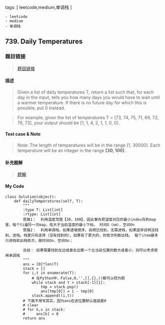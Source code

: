 tags: [ leetcode,medium,单调栈 ]

	- leetcode
	- medium
	- 单调栈

## 739. Daily Temperatures
### 题目链接
> [题目链接](https://leetcode-cn.com/problems/daily-temperatures/)

#### 描述
> Given a list of daily temperatures T, return a list such that, for each day in the input, tells you how many days you would have to wait until a warmer temperature. If there is no future day for which this is possible, put 0 instead.

> For example, given the list of temperatures T = [73, 74, 75, 71, 69, 72, 76, 73], your output should be [1, 1, 4, 2, 1, 1, 0, 0].


#### Test case & Note
> Note: The length of temperatures will be in the range [1, 30000]. Each temperature will be an integer in the range **[30, 100]** .

#### 补充题解
> [题解](https://leetcode-cn.com/problems/daily-temperatures/solution/mei-ri-wen-du-by-leetcode-solution/)

#### My Code
``` 
class Solution(object):
    def dailyTemperatures(self, T):
        """
        :type T: List[int]
        :rtype: List[int]
        思路1：  利用温度范围【30，100】，因此事先把温度对应的最小index存到map里，每个ti遍历一次map，找大于当前温度的最小下标。 时间O（nm），空间On
        思路2：  利用单调栈，如果递增顺序，说明已找到，无需进栈，如果逆序说明没找到，进栈。栈里只存逆序（没有找到的），如果有了更大的，则依次判断出栈。 每个item最多只进栈和出栈依次，故时间On，空间On；

        总结： 如果需要找到左边或者右边第一个比当前位置的数大或者小，则可以考虑使用单调栈
        """
        ans = [0]*len(T)
        stack = []
        for i,t in enumerate(T):
            # 在Python中，False,0,'',[],{},()都可以视为假
            while stack and t > stack[-1][1]:
                tmp = stack.pop()
                ans[tmp[0]] = i - tmp[0]
            stack.append((i,t))
        # 下面不用写其实，因为ans在该位置默认值就是0
        # clear
        # for k,v in stack:
        #     ans[k] = 0
        return ans
            
        
            
```